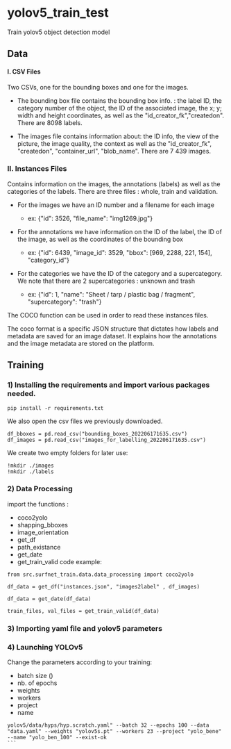 # yolov5_train_test
Train yolov5 object detection model 

## Data

#### I. CSV Files

Two CSVs, one for the bounding boxes and one for the images.

- The bounding box file contains the bounding box info. : the label ID, the category number of the object, the ID of the associated image, the x; y; width and height coordinates, as well as the "id_creator_fk","createdon". There are 8098 labels.

- The images file contains information about: the ID info, the view of the picture, the image quality, the context as well as the "id_creator_fk", 	"createdon", "container_url", "blob_name". There are 7 439 images. 

### II. Instances Files

Contains information on the images, the annotations (labels) as well as the categories of the labels. There are three files : whole, train and validation. 

- For the images we have an ID number and a filename for each image
    - ex: {"id": 3526, "file_name": "img1269.jpg"} 

- For the annotations we have information on the ID of the label, the ID of the image, as well as the coordinates of the bounding box 
    - ex: {"id": 6439, "image_id": 3529, "bbox": [969, 2288, 221, 154], "category_id"} 

 - For the categories we have the ID of the category and a supercategory. We note that there are 2 supercategories : unknown and trash 
    - ex: {"id": 1, "name": "Sheet / tarp / plastic bag / fragment", "supercategory": "trash"} 

The COCO function can be used in order to read these instances files.

The coco format is a specific JSON structure that dictates how labels and metadata are saved for an image dataset. It explains how the annotations and the image metadata are stored on the platform. 
### 

## Training 

### 1) Installing the requirements and import various packages needed. 

```
pip install -r requirements.txt
````

We also open the csv files we previously downloaded. 
```
df_bboxes = pd.read_csv("bounding_boxes_202206171635.csv")
df_images = pd.read_csv("images_for_labelling_202206171635.csv")
```
We create two empty folders for later use: 
```
!mkdir ./images
!mkdir ./labels
```
### 2) Data Processing

import the functions :
- coco2yolo
- shapping_bboxes
- image_orientation  
- get_df
- path_existance 
- get_date
- get_train_valid
code example: 
```
from src.surfnet_train.data.data_processing import coco2yolo
```
```
df_data = get_df("instances.json", "images2label" , df_images)

df_data = get_date(df_data)

train_files, val_files = get_train_valid(df_data)
```

### 3) Importing yaml file and yolov5 parameters



### 4) Launching YOLOv5

Change the parameters according to your training: 
- batch size ()
- nb. of epochs 
- weights
- workers
- project
- name 
````
yolov5/data/hyps/hyp.scratch.yaml" --batch 32 --epochs 100 --data "data.yaml" --weights "yolov5s.pt" --workers 23 --project "yolo_bene" --name "yolo_ben_100" --exist-ok 
```